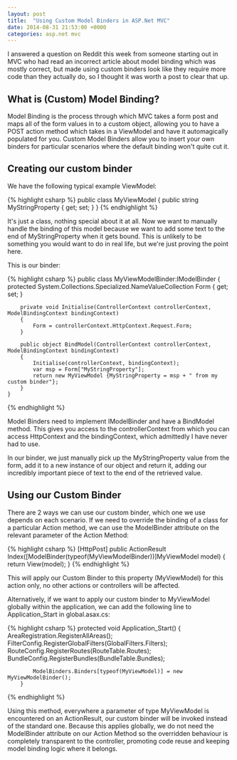 ```yaml
---
layout: post
title:  "Using Custom Model Binders in ASP.Net MVC"
date: 2014-08-31 21:53:00 +0000
categories: asp.net mvc
---
```


I answered a question on Reddit this week from someone starting out in MVC who had read an incorrect article about model binding which was mostly correct, but made using custom binders look like they require more code than they actually do, so I thought it was worth a post to clear that up.

## What is (Custom) Model Binding?
Model Binding is the process through which MVC takes a form post and maps all of the form values in to a custom object, allowing you to have a POST action method which takes in a ViewModel and have it automagically populated for you. Custom Model Binders allow you to insert your own binders for particular scenarios where the default binding won't quite cut it.

## Creating our custom binder
We have the following typical example ViewModel:

{% highlight csharp %}
    public class MyViewModel
    {
        public string MyStringProperty { get; set; }
    }
{% endhighlight %}

It's just a class, nothing special about it at all. Now we want to manually handle the binding of this model because we want to add some text to the end of MyStringProperty when it gets bound. This is unlikely to be something you would want to do in real life, but we're just proving the point here.

This is our binder:

{% highlight csharp %}
    public class MyViewModelBinder:IModelBinder
    {
        protected System.Collections.Specialized.NameValueCollection Form { get; set; }

        private void Initialise(ControllerContext controllerContext, ModelBindingContext bindingContext)
        {
            Form = controllerContext.HttpContext.Request.Form;
        }

        public object BindModel(ControllerContext controllerContext, ModelBindingContext bindingContext)
        {
            Initialise(controllerContext, bindingContext);
            var msp = Form["MyStringProperty"];
            return new MyViewModel {MyStringProperty = msp + " from my custom binder"};
        }
    }
{% endhighlight %}

Model Binders need to implement IModelBinder and have a BindModel method. This gives you access to the controllerContext from which you can access HttpContext and the bindingContext, which admittedly I have never had to use.

In our binder, we just manually pick up the MyStringProperty value from the form, add it to a new instance of our object and return it, adding our incredibly important piece of text to the end of the retrieved value.

## Using our Custom Binder
There are 2 ways we can use our custom binder, which one we use depends on each scenario. If we need to override the binding of a class for a particular Action method, we can use the ModelBinder attribute on the relevant parameter of the Action Method:

{% highlight csharp %}
        [HttpPost]
        public ActionResult Index([ModelBinder(typeof(MyViewModelBinder))]MyViewModel model)
        {
            return View(model);
        }
{% endhighlight %}

This will apply our Custom Binder to this property (MyViewModel) for this action only, no other actions or controllers will be affected.

Alternatively, if we want to apply our custom binder to MyViewModel globally within the application, we can add the following line to Application_Start in global.asax.cs:

{% highlight csharp %}
        protected void Application_Start()
        {
            AreaRegistration.RegisterAllAreas();
            FilterConfig.RegisterGlobalFilters(GlobalFilters.Filters);
            RouteConfig.RegisterRoutes(RouteTable.Routes);
            BundleConfig.RegisterBundles(BundleTable.Bundles);

            ModelBinders.Binders[typeof(MyViewModel)] = new MyViewModelBinder();
        }
{% endhighlight %}

Using this method, everywhere a parameter of type MyViewModel is encountered on an ActionResult, our custom binder will be invoked instead of the standard one. Because this applies globally, we do not need the ModelBinder attribute on our Action Method so the overridden behaviour is completely transparent to the controller, promoting code reuse and keeping model binding logic where it belongs.